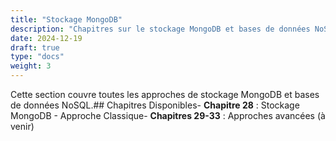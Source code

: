 ```yaml
---
title: "Stockage MongoDB"
description: "Chapitres sur le stockage MongoDB et bases de données NoSQL"
date: 2024-12-19
draft: true
type: "docs"
weight: 3
---
```

Cette section couvre toutes les approches de stockage MongoDB et bases de données NoSQL.## Chapitres Disponibles- **Chapitre 28** : Stockage MongoDB - Approche Classique- **Chapitres 29-33** : Approches avancées (à venir)